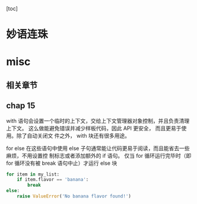 [toc]
# 妙语连珠
# misc

## 相关章节


## chap 15
with 语句会设置一个临时的上下文，交给上下文管理器对象控制，并且负责清理上下文。 这么做能避免错误并减少样板代码，因此 API 更安全， 而且更易于使用。除了自动关闭文 件之外， with 块还有很多用途。


for else
在这些语句中使用 else 子句通常能让代码更易于阅读，而且能省去一些麻烦，不用设置控 制标志或者添加额外的 if 语句。
仅当 for 循环运行完毕时（即 for 循环没有被 break 语句中止）才运行 else 块
```python
for item in my_list:
    if item.flavor == 'banana':
        break
else:
    raise ValueError('No banana flavor found!')
```